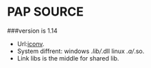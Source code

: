 # PAP SOURCE

###version is 1.14
* Url:[iconv](http://ftp.gnu.org/pub/gnu/libiconv/libiconv-1.14.tar.gz).
* System diffrent: windows *.lib/*.dll linux *.a/*.so.
* Link libs is the middle for shared lib.
